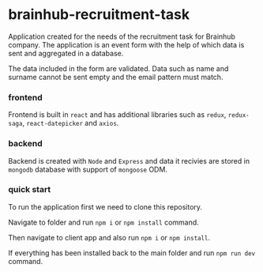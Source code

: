 # brainhub-recruitment-task

Application created for the needs of the recruitment task for Brainhub company.
The application is an event form with the help of which data is sent and aggregated in a database.

The data included in the form are validated. Data such as name and surname cannot be sent empty and the email pattern must match.

### frontend

Frontend is built in `react` and has additional libraries such as `redux`, `redux-saga`, `react-datepicker` and `axios`.


### backend

Backend is created with `Node` and `Express` and data it recivies are stored in `mongodb` database with support of `mongoose` ODM.


### quick start

To run the application first we need to clone this repository. 

Navigate to folder and run `npm i` or `npm install` command.

Then navigate to client app and also run `npm i` or `npm install`.

If everything has been installed back to the main folder and run `npm run dev` command.

